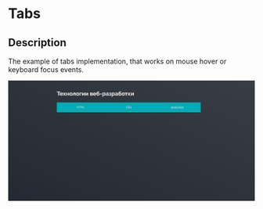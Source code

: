 # Tabs

## Description

The example of tabs implementation, that works on mouse hover or keyboard focus events.

![Alt text](https://github.com/Femalopper/HTML-CSS-coding/blob/main/Tabs/Screenshots/Tabs.gif)
